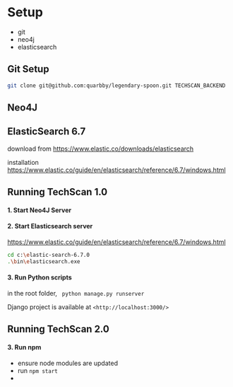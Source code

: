 # Setup 

- git
- neo4j
- elasticsearch

## Git Setup



```bash
git clone git@github.com:quarbby/legendary-spoon.git TECHSCAN_BACKEND
```



## Neo4J



## ElasticSearch 6.7

download from <https://www.elastic.co/downloads/elasticsearch>

installation https://www.elastic.co/guide/en/elasticsearch/reference/6.7/windows.html







## Running TechScan 1.0

#### 1. Start Neo4J Server



#### 2. Start Elasticsearch server

<https://www.elastic.co/guide/en/elasticsearch/reference/6.7/windows.html>

```bash
cd c:\elastic-search-6.7.0
.\bin\elasticsearch.exe
```



#### 3. Run Python scripts

in the root folder,  ``` python manage.py runserver``` 

Django project is available at ```<http://localhost:3000/>```







## Running TechScan 2.0

#### 3. Run npm

- ensure node modules are updated
- run ```npm start```
- 





